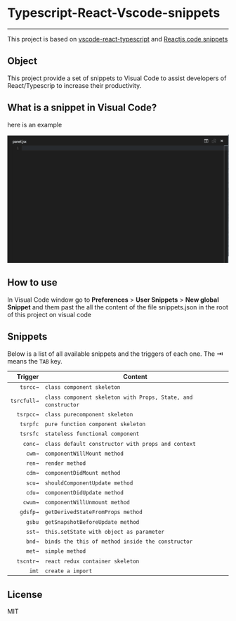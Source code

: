 # Typescript-React-Vscode-snippets

---

This project is based on [vscode-react-typescript](https://github.com/infeng/vscode-react-typescript) and [Reactjs code snippets](https://marketplace.visualstudio.com/items?itemName=xabikos.ReactSnippets)

## Object

This project provide a set of snippets to Visual Code to assist developers of React/Typescrip to increase their productivity.

## What is a snippet in Visual Code?

here is an example

![snippet example](images/component.gif)

## How to use

In Visual Code window go to **Preferences** > **User Snippets** > **New global Snippet** and them past the all the content of the file snippets.json in the root of this project on visual code

## Snippets

Below is a list of all available snippets and the triggers of each one. The **⇥** means the `TAB` key.

|     Trigger | Content                                                       |
| ----------: | ------------------------------------------------------------- |
|    `tsrcc→` | `class component skeleton`                                    |
| `tsrcfull→` | `class component skeleton with Props, State, and constructor` |
|   `tsrpcc→` | `class purecomponent skeleton`                                |
|    `tsrpfc` | `pure function component skeleton`                            |
|    `tsrsfc` | `stateless functional component`                              |
|     `conc→` | `class default constructor with props and context`            |
|      `cwm→` | `componentWillMount method`                                   |
|      `ren→` | `render method`                                               |
|      `cdm→` | `componentDidMount method`                                    |
|      `scu→` | `shouldComponentUpdate method`                                |
|      `cdu→` | `componentDidUpdate method`                                   |
|     `cwum→` | `componentWillUnmount method`                                 |
|    `gdsfp→` | `getDerivedStateFromProps method`                             |
|      `gsbu` | `getSnapshotBeforeUpdate method`                              |
|      `sst→` | `this.setState with object as parameter`                      |
|      `bnd→` | `binds the this of method inside the constructor`             |
|      `met→` | `simple method`                                               |
|   `tscntr→` | `react redux container skeleton`                              |
|       `imt` | `create a import`                                             |

## License

MIT
